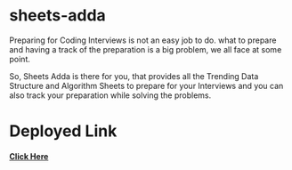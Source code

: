 # sheets-adda
Preparing for Coding Interviews is not an easy job to do. what to prepare and having a track of the preparation is a big problem, we all face at some point.

So, Sheets Adda is there for you, that provides all the Trending Data Structure and Algorithm Sheets to prepare for your Interviews and you can also track your preparation while solving the problems.

# Deployed Link
#### <a href="https://rb.gy/6w2q" target="_blank">Click Here</a>
